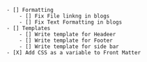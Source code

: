 
    - [] Formatting
        - [] Fix File linkng in blogs
        - [] Fix Text Formatting in blogs
    - [] Templates
        - [] Write template for Headeer
        - [] Write template for Footer
        - [] Write template for side bar
    - [X] Add CSS as a variable to Front Matter
